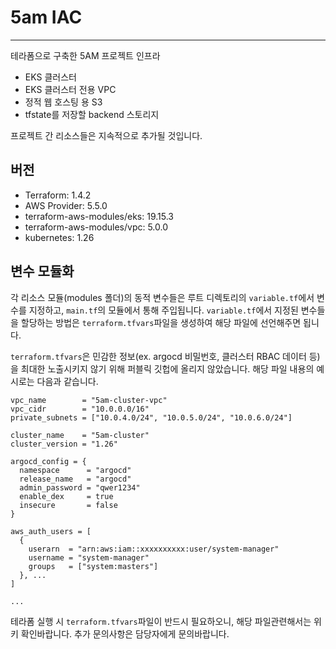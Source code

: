 # 5am IAC

---

테라폼으로 구축한 5AM 프로젝트 인프라

- EKS 클러스터
- EKS 클러스터 전용 VPC
- 정적 웹 호스팅 용 S3
- tfstate를 저장할 backend 스토리지

프로젝트 간 리소스들은 지속적으로 추가될 것입니다.

## 버전

- Terraform: 1.4.2
- AWS Provider: 5.5.0
- terraform-aws-modules/eks: 19.15.3
- terraform-aws-modules/vpc: 5.0.0
- kubernetes: 1.26

## 변수 모듈화

각 리소스 모듈(modules 폴더)의 동적 변수들은 루트 디렉토리의 `variable.tf`에서 변수를 지정하고, `main.tf`의 모듈에서 통해 주입됩니다. `variable.tf`에서 지정된 변수들을 할당하는 방법은 `terraform.tfvars`파일을 생성하여 해당 파일에 선언해주면 됩니다.

`terraform.tfvars`은 민감한 정보(ex. argocd 비밀번호, 클러스터 RBAC 데이터 등)을 최대한 노출시키지 않기 위해 퍼블릭 깃헙에 올리지 않았습니다. 해당 파일 내용의 예시로는 다음과 같습니다.

```
vpc_name        = "5am-cluster-vpc"
vpc_cidr        = "10.0.0.0/16"
private_subnets = ["10.0.4.0/24", "10.0.5.0/24", "10.0.6.0/24"]

cluster_name    = "5am-cluster"
cluster_version = "1.26"

argocd_config = {
  namespace      = "argocd"
  release_name   = "argocd"
  admin_password = "qwer1234"
  enable_dex     = true
  insecure       = false
}

aws_auth_users = [
  {
    userarn  = "arn:aws:iam::xxxxxxxxxx:user/system-manager"
    username = "system-manager"
    groups   = ["system:masters"]
  }, ...
]

...
```

테라폼 실행 시 `terraform.tfvars`파일이 반드시 필요하오니, 해당 파일관련해서는 위키 확인바랍니다. 추가 문의사항은 담당자에게 문의바랍니다.
